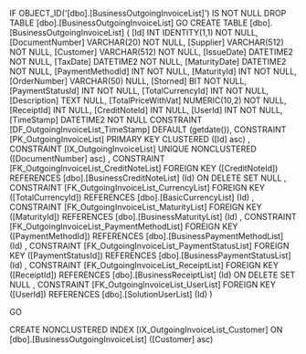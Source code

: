 ﻿
 IF OBJECT_ID('[dbo].[BusinessOutgoingInvoiceList]') IS NOT NULL 
 DROP TABLE [dbo].[BusinessOutgoingInvoiceList] 
 GO
 CREATE TABLE [dbo].[BusinessOutgoingInvoiceList] ( 
 [Id]                 INT              IDENTITY(1,1)          NOT NULL,
 [DocumentNumber]     VARCHAR(20)                             NOT NULL,
 [Supplier]           VARCHAR(512)                            NOT NULL,
 [Customer]           VARCHAR(512)                            NOT NULL,
 [IssueDate]          DATETIME2                               NOT NULL,
 [TaxDate]            DATETIME2                               NOT NULL,
 [MaturityDate]       DATETIME2                               NOT NULL,
 [PaymentMethodId]    INT                                     NOT NULL,
 [MaturityId]         INT                                     NOT NULL,
 [OrderNumber]        VARCHAR(50)                                 NULL,
 [Storned]            BIT                                     NOT NULL,
 [PaymentStatusId]    INT                                     NOT NULL,
 [TotalCurrencyId]    INT                                     NOT NULL,
 [Description]        TEXT                                        NULL,
 [TotalPriceWithVat]  NUMERIC(10,2)                           NOT NULL,
 [ReceiptId]          INT                                         NULL,
 [CreditNoteId]       INT                                         NULL,
 [UserId]             INT                                     NOT NULL,
 [TimeStamp]          DATETIME2                               NOT NULL  CONSTRAINT [DF_OutgoingInvoiceList_TimeStamp] DEFAULT (getdate()),
 CONSTRAINT   [PK_OutgoingInvoiceList]  PRIMARY KEY CLUSTERED    ([Id] asc) ,
 CONSTRAINT   [IX_OutgoingInvoiceList]  UNIQUE      NONCLUSTERED ([DocumentNumber] asc) ,
 CONSTRAINT [FK_OutgoingInvoiceList_CreditNoteList] FOREIGN KEY ([CreditNoteId]) REFERENCES [dbo].[BusinessCreditNoteList] (Id)  ON DELETE SET NULL ,
 CONSTRAINT [FK_OutgoingInvoiceList_CurrencyList] FOREIGN KEY ([TotalCurrencyId]) REFERENCES [dbo].[BasicCurrencyList] (Id) ,
 CONSTRAINT [FK_OutgoingInvoiceList_MaturityList] FOREIGN KEY ([MaturityId]) REFERENCES [dbo].[BusinessMaturityList] (Id) ,
 CONSTRAINT [FK_OutgoingInvoiceList_PaymentMethodList] FOREIGN KEY ([PaymentMethodId]) REFERENCES [dbo].[BusinessPaymentMethodList] (Id) ,
 CONSTRAINT [FK_OutgoingInvoiceList_PaymentStatusList] FOREIGN KEY ([PaymentStatusId]) REFERENCES [dbo].[BusinessPaymentStatusList] (Id) ,
 CONSTRAINT [FK_OutgoingInvoiceList_ReceiptList] FOREIGN KEY ([ReceiptId]) REFERENCES [dbo].[BusinessReceiptList] (Id)  ON DELETE SET NULL ,
 CONSTRAINT [FK_OutgoingInvoiceList_UserList] FOREIGN KEY ([UserId]) REFERENCES [dbo].[SolutionUserList] (Id) )
 
 
 GO
 
 CREATE NONCLUSTERED INDEX [IX_OutgoingInvoiceList_Customer] 
    ON [dbo].[BusinessOutgoingInvoiceList] ([Customer] asc)